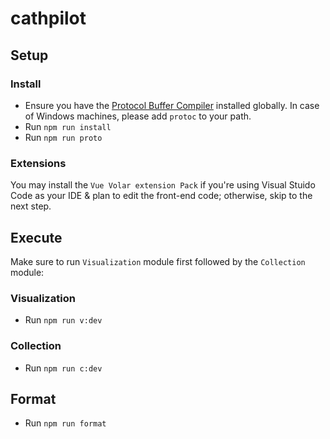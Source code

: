 # cathpilot

## Setup

### Install

- Ensure you have the [Protocol Buffer Compiler](https://grpc.io/docs/protoc-installation/) installed globally. In case of Windows machines, please add `protoc` to your path.
- Run `npm run install`
- Run `npm run proto`

### Extensions

You may install the `Vue Volar extension Pack` if you're using Visual Stuido Code as your IDE & plan to edit the front-end code; otherwise, skip to the next step. 

## Execute

Make sure to run `Visualization` module first followed by the `Collection` module:

### Visualization

- Run `npm run v:dev`

### Collection

- Run `npm run c:dev`

## Format

- Run `npm run format`